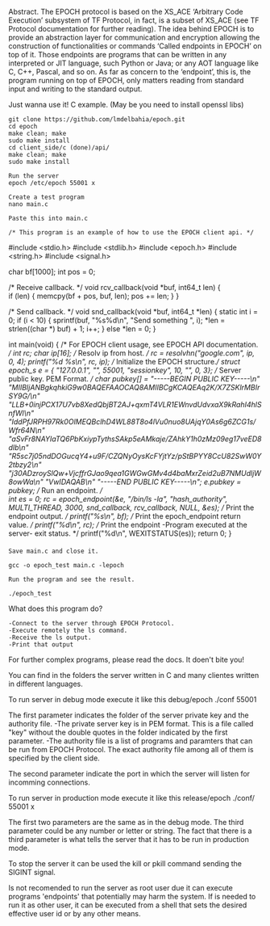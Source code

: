 Abstract.
The EPOCH protocol is based on the XS_ACE ‘Arbitrary Code Execution’
subsystem of TF Protocol, in fact, is a subset of XS_ACE (see TF Protocol
documentation for further reading). The idea behind EPOCH is to provide an
abstraction layer for communication and encryption allowing the construction
of functionalities or commands ‘Called endpoints in EPOCH’ on top of it.
Those endpoints are programs that can be written in any interpreted or JIT
language, such Python or Java; or any AOT language like C, C++, Pascal,
and so on. As far as concern to the ‘endpoint’, this is, the program running on
top of EPOCH, only matters reading from standard input and writing to the
standard output.

Just wanna use it! C example. (May be you need to install openssl libs)

    git clone https://github.com/lmdelbahia/epoch.git
    cd epoch
    make clean; make
    sudo make install
    cd client_side/c (done)/api/
    make clean; make
    sudo make install
    
    Run the server
    epoch /etc/epoch 55001 x
    
    Create a test program
    nano main.c
    
    Paste this into main.c
    
    /* This program is an example of how to use the EPOCH client api. */
#include <stdio.h>
#include <stdlib.h>
#include <epoch.h>
#include <string.h>
#include <signal.h>

char bf[1000];
int pos = 0;

/* Receive callback. */
void rcv_callback(void *buf, int64_t len)
{    
    if (len) {
        memcpy(bf + pos, buf, len);
        pos += len;
    }
}

/* Send callback. */
void snd_callback(void *buf, int64_t *len)
{
    static int i = 0;
    if (i < 10) {
        sprintf(buf, "%s%d\n", "Send something ", i);
        *len = strlen((char *) buf) + 1;
        i++;
    } else
        *len = 0;
}


int main(void)
{
    /* For EPOCH client usage, see EPOCH API documentation. */
    int rc;
    char ip[16];
    /* Resolv ip from host. */
    rc = resolvhn("google.com", ip, 0, 4);
    printf("%d %s\n", rc, ip);
    /* Initialize the EPOCH structure.*/ 
    struct epoch_s e = { "127.0.0.1", "", 55001, "sessionkey", 10, "", 0, 3};
    /* Server public key. PEM Format. */
    char pubkey[] = "-----BEGIN PUBLIC KEY-----\n"
        "MIIBIjANBgkqhkiG9w0BAQEFAAOCAQ8AMIIBCgKCAQEAq2K/X7ZSKlrMBIrSY9G/\n"
        "LLB+0injPCX17U7vb8XedQbjBT2AJ+qxmT4VLR1EWnvdUdvxaX9kRahI4hlSnfWl\n"
        "IddPfJRPH97Rk0OlMEQBclhD4WL88T8o4lVu0nuo8UAjqY0As6g6ZCG1s/Wfr64N\n"
        "aSvFr8NAYIaTQ6PbKxiypTythsSAkp5eAMkaje/ZAhkY1h0zMz09eg17veED8dIb\n"
        "R5sc7j05ndDOGucqY4+u9F/CZQNyOysKcFYjtYz/pStBPYY8CcU82SwW0Y2tbzy2\n"
        "j30ADzroySlQw+VjcffrGJao9qea1GWGwGMv4d4baMxrZeid2uB7NMUdljW8owWa\n"
        "VwIDAQAB\n" "-----END PUBLIC KEY-----\n";
    e.pubkey = pubkey;
    /* Run an endpoint. */   
    int es = 0;
    rc = epoch_endpoint(&e, "/bin/ls -la", "hash_authority", MULTI_THREAD, 3000,
        snd_callback, rcv_callback, NULL, &es);
    /* Print the endpoint output. */
    printf("%s\n", bf);
    /* Print the epoch_endpoint return value. */
    printf("%d\n", rc);
    /* Print the endpoint -Program executed at the server- exit status. */
    printf("%d\n", WEXITSTATUS(es));
    return 0;
}

####
    Save main.c and close it.
    
    gcc -o epoch_test main.c -lepoch
    
    Run the program and see the result.
    
    ./epoch_test
    
What does this program do?

    -Connect to the server through EPOCH Protocol.
    -Execute remotely the ls command.
    -Receive the ls output.
    -Print that output
    
For further complex programs, please read the docs. It doen't bite you!
    

You can find in the folders the server written in C and many clientes written in different languages.

To run server in debug mode execute it like this
debug/epoch ./conf 55001

The first parameter indicates the folder of the server private key and the authority file.
    -The private server key is in PEM format. This is a file called "key" without the double quotes in the folder indicated by the first parameter.
    -The authority file is a list of programs and paramters that can be run from EPOCH Protocol. The exact authority file among all of them is specified by the client side.
    
The second parameter indicate the port in which the server will listen for incomming connections.

To run server in production mode execute it like this
release/epoch ./conf/ 55001 x

The first two parameters are the same as in the debug mode. The third parameter could be any number or letter or string. The fact that there is a third parameter is what tells the server that it has to be run in production mode.

To stop the server it can be used the kill or pkill command sending the SIGINT signal.

Is not recomended to run the server as root user due it can execute programs 'endpoints' that potentially may harm the system. If is needed to run it as other user, it can be executed from a shell that sets the desired effective user id or by any other means.
